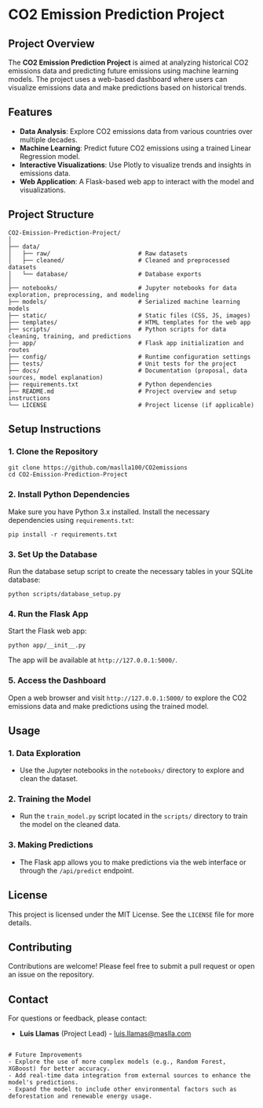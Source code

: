 
# CO2 Emission Prediction Project

## Project Overview
The **CO2 Emission Prediction Project** is aimed at analyzing historical CO2 emissions data and predicting future emissions using machine learning models. The project uses a web-based dashboard where users can visualize emissions data and make predictions based on historical trends.

## Features
- **Data Analysis**: Explore CO2 emissions data from various countries over multiple decades.
- **Machine Learning**: Predict future CO2 emissions using a trained Linear Regression model.
- **Interactive Visualizations**: Use Plotly to visualize trends and insights in emissions data.
- **Web Application**: A Flask-based web app to interact with the model and visualizations.

## Project Structure

```
CO2-Emission-Prediction-Project/
│
├── data/
│   ├── raw/                         # Raw datasets
│   ├── cleaned/                     # Cleaned and preprocessed datasets
│   └── database/                    # Database exports
│
├── notebooks/                       # Jupyter notebooks for data exploration, preprocessing, and modeling
├── models/                          # Serialized machine learning models
├── static/                          # Static files (CSS, JS, images)
├── templates/                       # HTML templates for the web app
├── scripts/                         # Python scripts for data cleaning, training, and predictions
├── app/                             # Flask app initialization and routes
├── config/                          # Runtime configuration settings
├── tests/                           # Unit tests for the project
├── docs/                            # Documentation (proposal, data sources, model explanation)
├── requirements.txt                 # Python dependencies
├── README.md                        # Project overview and setup instructions
└── LICENSE                          # Project license (if applicable)
```

## Setup Instructions

### 1. Clone the Repository
```
git clone https://github.com/maslla100/CO2emissions
cd CO2-Emission-Prediction-Project
```

### 2. Install Python Dependencies
Make sure you have Python 3.x installed. Install the necessary dependencies using `requirements.txt`:
```
pip install -r requirements.txt
```

### 3. Set Up the Database
Run the database setup script to create the necessary tables in your SQLite database:
```
python scripts/database_setup.py
```

### 4. Run the Flask App
Start the Flask web app:
```
python app/__init__.py
```
The app will be available at `http://127.0.0.1:5000/`.

### 5. Access the Dashboard
Open a web browser and visit `http://127.0.0.1:5000/` to explore the CO2 emissions data and make predictions using the trained model.

## Usage

### 1. Data Exploration
- Use the Jupyter notebooks in the `notebooks/` directory to explore and clean the dataset.

### 2. Training the Model
- Run the `train_model.py` script located in the `scripts/` directory to train the model on the cleaned data.

### 3. Making Predictions
- The Flask app allows you to make predictions via the web interface or through the `/api/predict` endpoint.

## License
This project is licensed under the MIT License. See the `LICENSE` file for more details.

## Contributing
Contributions are welcome! Please feel free to submit a pull request or open an issue on the repository.

## Contact
For questions or feedback, please contact:
- **Luis Llamas** (Project Lead) - luis.llamas@maslla.com
```

# Future Improvements
- Explore the use of more complex models (e.g., Random Forest, XGBoost) for better accuracy.
- Add real-time data integration from external sources to enhance the model's predictions.
- Expand the model to include other environmental factors such as deforestation and renewable energy usage.
